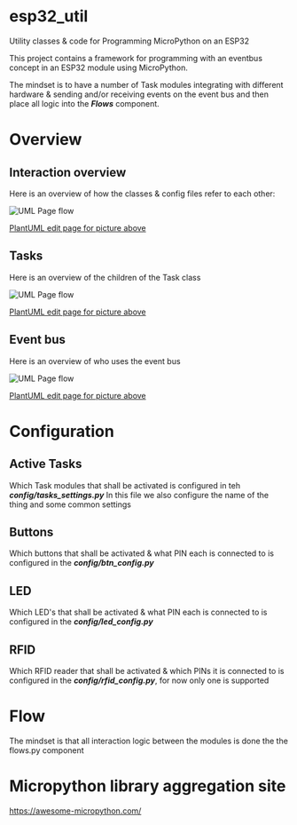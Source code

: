 # esp32_util
Utility classes &amp; code for Programming MicroPython on an ESP32

This project contains a framework for programming with an eventbus concept in an ESP32 module using MicroPython.

The mindset is to have a number of Task modules integrating with different hardware & sending and/or receiving events on the event bus and then place all logic into the ***Flows*** component.

# Overview

## Interaction overview
Here is an overview of how the classes & config files refer to each other:

![UML Page flow](https://www.plantuml.com/plantuml/png/RP8nJyCm48Nt_0ghUvPAh5L9H66W24ML6D4bkLHM7JlO5peW_ZiseV75OQbqtykzUtxgtX5O6dkLDQOVZ4PDeZ26s7XGvih6HsLgKA_M36X9ecFImwV_BKQNPS52vBjfTnh6mS-hvHI8N657_ileDK1pWJEApGdSnMt4LoP4lFcCRU0BLen4Hg_m4uAb6e5MIjN9zeIE5l3-weuVH2l-OcmFQfQyDZqmtyKm4V4iaV8eN6198kD18avpVATD2S9-IEkgq549Ig5bLfnwcnO8Qd3UfpIwasVl4Pd2zhtvnP7PJgvXJVh6_ce9f_X-h2OeVE7MWiVSF8IBJpaUgl9kk-N4T-4ZQsn86is4Dzb99ip-uUximseEF7LRrltF1w7D-U-RNjoZRiTU_G00)

[PlantUML edit page for picture above](http://www.plantuml.com/plantuml/uml/RP8nJyCm48Nt_0ghUvPAh5L9H66W24ML6D4bkLHM7JlO5peW_ZiseV75OQbqtykzUtxgtX5O6dkLDQOVZ4PDeZ26s7XGvih6HsLgKA_M36X9ecFImwV_BKQNPS52vBjfTnh6mS-hvHI8N657_ileDK1pWJEApGdSnMt4LoP4lFcCRU0BLen4Hg_m4uAb6e5MIjN9zeIE5l3-weuVH2l-OcmFQfQyDZqmtyKm4V4iaV8eN6198kD18avpVATD2S9-IEkgq549Ig5bLfnwcnO8Qd3UfpIwasVl4Pd2zhtvnP7PJgvXJVh6_ce9f_X-h2OeVE7MWiVSF8IBJpaUgl9kk-N4T-4ZQsn86is4Dzb99ip-uUximseEF7LRrltF1w7D-U-RNjoZRiTU_G00)

## Tasks
Here is an overview of the children of the Task class

![UML Page flow](https://www.plantuml.com/plantuml/png/PS-z3G8n3CNnFbDuWTk0ue260YZGBM0u8o6S198NqJ0y7mMMIVjxalNtMC45BMeWEkLuoqaIQE9w3KwsCd_GsQe1ENMy4Iuu2gDR3kVBF4c5m-MZxkv0v_jS8kjl2lIjeiLp6Ap6p6eSTpMsM8sXhp7_g_5VlM7DgbByUUCmIffRr1S0)

[PlantUML edit page for picture above](http://www.plantuml.com/plantuml/uml/PS-z3G8n3CNnFbDuWTk0ue260YZGBM0u8o6S198NqJ0y7mMMIVjxalNtMC45BMeWEkLuoqaIQE9w3KwsCd_GsQe1ENMy4Iuu2gDR3kVBF4c5m-MZxkv0v_jS8kjl2lIjeiLp6Ap6p6eSTpMsM8sXhp7_g_5VlM7DgbByUUCmIffRr1S0)

## Event bus
Here is an overview of who uses the event bus

![UML Page flow](https://www.plantuml.com/plantuml/png/ROz1Je0m44NtFKNN9attB0oIg1irnd21GaSbJZlOcShr1HAK0fkcUV-tURzcSKboGALrJs6a257q0z9KW4Uapk5heX6I3C15UFypdqqkuHFurl5NmPeiGl64xoP-_XPfWQNWBvI2mylexNtmArH7CstIyF4fvi-gqZH5LiiaRSpjZj-exRu6IsE1_vQ7laNg7TfEecLn0iNpRN2b4Rnb4BKvNl-IvbJjbf_SolMdMDKGVGxu2m00)

[PlantUML edit page for picture above](http://www.plantuml.com/plantuml/uml/ROz1Je0m44NtFKNN9attB0oIg1irnd21GaSbJZlOcShr1HAK0fkcUV-tURzcSKboGALrJs6a257q0z9KW4Uapk5heX6I3C15UFypdqqkuHFurl5NmPeiGl64xoP-_XPfWQNWBvI2mylexNtmArH7CstIyF4fvi-gqZH5LiiaRSpjZj-exRu6IsE1_vQ7laNg7TfEecLn0iNpRN2b4Rnb4BKvNl-IvbJjbf_SolMdMDKGVGxu2m00)

# Configuration

## Active Tasks
Which Task modules that shall be activated is configured in teh  ***config/tasks_settings.py***
In this file we also configure the name of the thing and some common settings

## Buttons
Which buttons that shall be activated & what PIN each is connected to is configured in the ***config/btn_config.py***

## LED
Which LED's that shall be activated & what PIN each is connected to is configured in the ***config/led_config.py***

## RFID
Which RFID reader that shall be activated & which PINs it is connected to is configured in the ***config/rfid_config.py***, for now only one is supported

# Flow
The mindset is that all interaction logic between the modules is done the the flows.py component

# Micropython library aggregation site
https://awesome-micropython.com/

